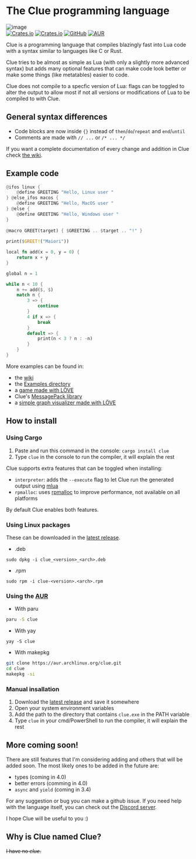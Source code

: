 # The Clue programming language

![image](https://user-images.githubusercontent.com/87673997/156028540-7a94db51-dd90-4bc6-9718-96e056d24cab.png)  
[![Crates.io](https://img.shields.io/crates/v/clue?logo=rust&style=for-the-badge)](https://crates.io/crates/clue)
[![Crates.io](https://img.shields.io/crates/d/clue?logo=rust&style=for-the-badge)](https://crates.io/crates/clue)
[![GitHub](https://img.shields.io/github/v/release/ClueLang/Clue?logo=github&color=181717&display_name=release&include_prereleases&sort=semver&style=for-the-badge)](https://github.com/ClueLang/Clue)
[![AUR](https://img.shields.io/aur/version/clue?color=1793d1&logo=arch-linux&style=for-the-badge)](https://aur.archlinux.org/packages/clue/)

Clue is a programming language that compiles blazingly fast into Lua code with a syntax similar to languages like C or Rust.

Clue tries to be almost as simple as Lua (with only a slightly more advanced syntax) but adds many optional features that can make code look better or make some things (like metatables) easier to code.

Clue does not compile to a specfic version of Lua: flags can be toggled to alter the output to allow most if not all versions or modifications of Lua to be compiled to with Clue.

## General syntax differences
- Code blocks are now inside `{}` instead of `then`/`do`/`repeat` and `end`/`until`
- Comments are made with `// ...` or `/* ... */`

If you want a complete documentation of every change and addition in Clue check [the wiki](https://github.com/ClueLang/Clue/wiki).

## Example code
```rs
@ifos linux {
	@define GREETING "Hello, Linux user "
} @else_ifos macos {
	@define GREETING "Hello, MacOS user "
} @else {
	@define GREETING "Hello, Windows user "
}
  
@macro GREET(target) { $GREETING .. $target .. "!" }
  
print($GREET!("Maiori"))

local fn add(x = 0, y = 0) {
    return x + y
}

global n = 1

while n < 10 {
    n += add($, $)
    match n {
        3 => {
            continue
        }
        4 if x => {
            break
        }
        default => {
            print(n < 3 ? n : -n)
        }
    }
}
```
More examples can be found in:
- the [wiki](https://github.com/ClueLang/Clue/wiki)
- the [Examples directory](https://github.com/ClueLang/Clue/tree/main/examples)
- a [game made with LÖVE](https://github.com/Maiori44/ip-please)
- Clue's [MessagePack library](https://github.com/Maiori44/msgpack-clue)
- a [simple graph visualizer made with LÖVE](https://github.com/ClueLang/Clue-example)

## How to install

### Using Cargo
1. Paste and run this command in the console: `cargo install clue`
2. Type `clue` in the console to run the compiler, it will explain the rest

Clue supports extra features that can be toggled when installing:
* `interpreter`: adds the `--execute` flag to let Clue run the generated output using [mlua](https://github.com/khvzak/mlua)
* `rpmalloc`: uses [rpmalloc](https://github.com/EmbarkStudios/rpmalloc-rs) to improve performance, not available on all platforms

By default Clue enables both features.

### Using Linux packages
These can be downloaded in the [latest release](https://github.com/ClueLang/Clue/releases/latest).
* .deb
```
sudo dpkg -i clue_<version>_<arch>.deb
```
* .rpm
```
sudo rpm -i clue-<version>.<arch>.rpm
```

### Using the [AUR](https://aur.archlinux.org/clue)
* With paru
```sh
paru -S clue
```
* With yay
```
yay -S clue
```
* With makepkg
```sh
git clone https://aur.archlinux.org/clue.git
cd clue
makepkg -si
```

### Manual insallation
1. Download the [latest release](https://github.com/ClueLang/Clue/releases/latest) and save it somewhere
2. Open your system environment variables
3. Add the path to the directory that contains `clue.exe` in the PATH variable
4. Type `clue` in your cmd/PowerShell to run the compiler, it will explain the rest

## More coming soon!
There are still features that I'm considering adding and others that will be added soon.
The most likely ones to be added in the future are:
- types (coming in 4.0)
- better errors (comming in 4.0)
- `async` and `yield` (coming in 3.4)

For any suggestion or bug you can make a github issue.
If you need help with the language itself, you can check out the [Discord server](https://discord.gg/EQsnWpqN3C).

I hope Clue will be useful to you :)

## Why is Clue named Clue?
~~I have no *clue*.~~
